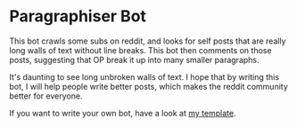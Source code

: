 # Paragraphiser Bot

This bot crawls some subs on reddit, and looks for self posts that are really long walls of text without line breaks.
This bot then comments on those posts, suggesting that OP break it up into many smaller paragraphs.

It's daunting to see long unbroken walls of text. 
I hope that by writing this bot, I will help people write better posts, which makes the reddit community better for everyone.

If you want to write your own bot, have a look at [my template](https://github.com/mlda065/paragraphiser_bot_aws).
